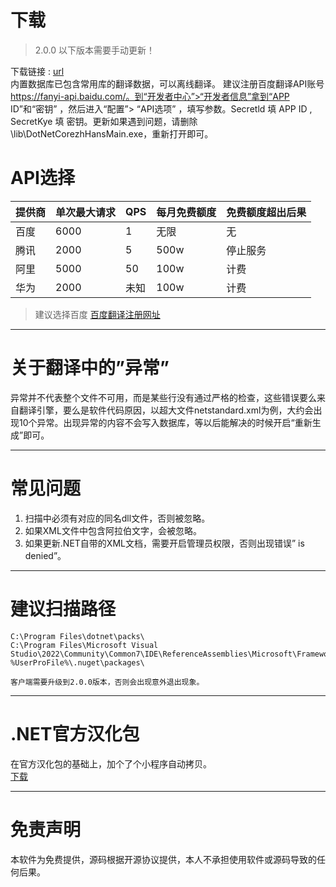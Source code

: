 # 下载
> 2.0.0 以下版本需要手动更新！    

下载链接 : [url](http://www.wyj55.cn/DotNetCoreZhHans.html)   
内置数据库已包含常用库的翻译数据，可以离线翻译。
建议注册百度翻译API账号 https://fanyi-api.baidu.com/。到“开发者中心”>“开发者信息”拿到“APP ID”和“密钥” ，然后进入“配置”> “API选项” ，填写参数。Secretld 填  APP ID , SecretKye 填 密钥。更新如果遇到问题，请删除\lib\DotNetCorezhHansMain.exe，重新打开即可。

# API选择

提供商  | 单次最大请求 | QPS | 每月免费额度 | 免费额度超出后果
---  |  --      | --    | --        | --
百度 |  6000    | 1     |   无限      | 无
腾讯 |  2000    | 5     |   500w    | 停止服务
阿里 |  5000    | 50    |   100w    | 计费
华为 |  2000    | 未知  |   100w    | 计费

> 建议选择百度
[百度翻译注册网址](https://fanyi-api.baidu.com/)
---

# 关于翻译中的”异常”
异常并不代表整个文件不可用，而是某些行没有通过严格的检查，这些错误要么来自翻译引擎，要么是软件代码原因，以超大文件netstandard.xml为例，大约会出现10个异常。出现异常的内容不会写入数据库，等以后能解决的时候开启“重新生成”即可。

---

# 常见问题
1.	扫描中必须有对应的同名dll文件，否则被忽略。
1.  如果XML文件中包含阿拉伯文字，会被忽略。
1.  如果更新.NET自带的XML文档，需要开启管理员权限，否则出现错误” is denied”。

---

# 建议扫描路径
```
C:\Program Files\dotnet\packs\
C:\Program Files\Microsoft Visual Studio\2022\Community\Common7\IDE\ReferenceAssemblies\Microsoft\Framework
%UserProFile%\.nuget\packages\

客户端需要升级到2.0.0版本，否则会出现意外退出现象。
```

---

# .NET官方汉化包
在官方汉化包的基础上，加个了个小程序自动拷贝。   
[下载](http://www.wyj55.cn/download/DotNetCorezhHans/Dotnet-Intellisense1.0.0.0.7z)

---

# 免责声明
本软件为免费提供，源码根据开源协议提供，本人不承担使用软件或源码导致的任何后果。